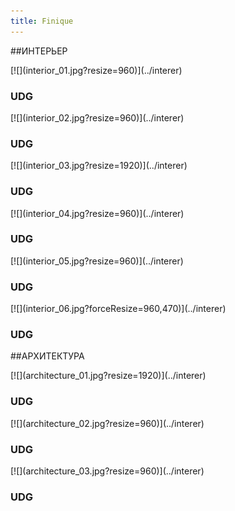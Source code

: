 ```yaml
---
title: Finique
---
```


##ИНТЕРЬЕР

<div class="home-row">
	<div class="image-50" markdown="1">[![](interior_01.jpg?resize=960)](../interer)
	<h3 class="project-title">UDG</h3> 
    </div>
    <div class="image-50" markdown="1">[![](interior_02.jpg?resize=960)](../interer)
    <h3 class="project-title">UDG</h3> 
    </div>
</div>
<div class="home-row">
	<div class="image-100" markdown="1">[![](interior_03.jpg?resize=1920)](../interer) 
    <h3 class="project-title">UDG</h3> 
    </div>
</div>
<div class="home-row">
	<div class="image-50 first" markdown="1">[![](interior_04.jpg?resize=960)](../interer) 
  	<h3 class="project-title">UDG</h3> 
    </div>
    <div class="image-50 right" markdown="1">[![](interior_05.jpg?resize=960)](../interer) 
    <h3 class="project-title">UDG</h3> 
    </div>
   	<div class="image-50 last" markdown="1">[![](interior_06.jpg?forceResize=960,470)](../interer)
    <h3 class="project-title">UDG</h3> 
    </div>
</div>



##АРХИТЕКТУРА

<div class="home-row">
	<div class="image-100" markdown="1">[![](architecture_01.jpg?resize=1920)](../interer)
	<h3 class="project-title">UDG</h3> 
    </div>
</div>
<div class="home-row">
    <div class="image-50" markdown="1">[![](architecture_02.jpg?resize=960)](../interer) 
    <h3 class="project-title">UDG</h3> 
    </div>
	<div class="image-50" markdown="1">[![](architecture_03.jpg?resize=960)](../interer) 
    <h3 class="project-title">UDG</h3> 
    </div>
</div>